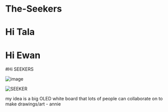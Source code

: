 # The-Seekers

# Hi Tala

# Hi Ewan

#Hi SEEKERS

![image](https://user-images.githubusercontent.com/79612774/110718399-c7343400-826f-11eb-920f-c0450c6fd6f7.png)

![SEEKER](https://user-images.githubusercontent.com/79612653/110718566-14b0a100-8270-11eb-9e9c-7f94ff210371.jpg)

my idea is a big OLED white board that lots of people can collaborate on to make drawings/art - annie
